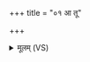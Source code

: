 +++
title = "०१ आ तू"

+++
<details><summary>मूलम् (VS)</summary>

आ तू न॑ इन्द्र म॒द्र्य᳡ग्घुवा॒नः सोम॑पीतये।  
हरि॑भ्यां याह्यद्रिवः ॥
</details>